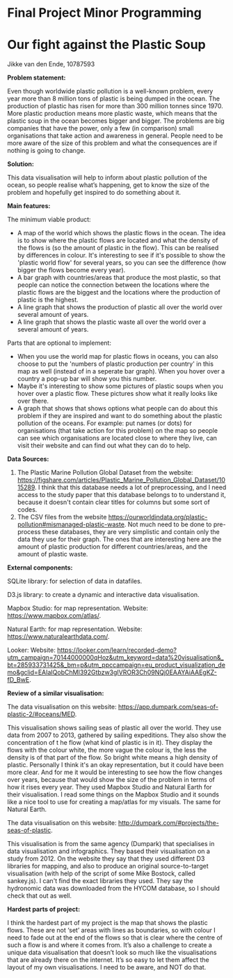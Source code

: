 # Final Project Minor Programming
# Our fight against the Plastic Soup

Jikke van den Ende, 10787593

<b> Problem statement: </b>

Even though worldwide plastic pollution is a well-known problem, every year more than 8 million tons of plastic is being dumped in the ocean. The production of plastic has risen for more than 300 million tonnes since 1970. More plastic production means more plastic waste, which means that the plastic soup in the ocean becomes bigger and bigger. The problems are big companies that have the power, only a few (in comparison) small organisations that take action and awareness in general. People need to be more aware of the size of this problem and what the consequences are if nothing is going to change.  

<b> Solution: </b>

This data visualisation will help to inform about plastic pollution of the ocean, so people realise what’s happening, get to know the size of the problem and hopefully get inspired to do something about it.

<b> Main features: </b>

The minimum viable product:  
-	A map of the world which shows the plastic flows in the ocean. The idea is to show where the plastic flows are located and what the density of the flows is (so the amount of plastic in the flow). This can be realised by differences in colour. It's interesting to see if it's possible to show the 'plastic world flow' for several years, so you can see the difference (how bigger the flows become every year).
- A bar graph with countries/areas that produce the most plastic, so that people can notice the connection between the locations where the plastic flows are the biggest and the locations where the production of plastic is the highest.  
-	A line graph that shows the production of plastic all over the world over several amount of years.  
-	A line graph that shows the plastic waste all over the world over a several amount of years. 

Parts that are optional to implement: 
-	When you use the world map for plastic flows in oceans, you can also choose to put the 'numbers of plastic production per country' in this map as well (instead of in a seperate bar graph). When you hover over a country a pop-up bar will show you this number. 
- Maybe it's interesting to show some pictures of plastic soups when you hover over a plastic flow. These pictures show what it really looks like over there. 
-	A graph that shows that shows options what people can do about this problem if they are inspired and want to do something about the plastic pollution of the oceans. For example: put names (or dots) for organisations (that take action for this problem) on the map so people can see which organisations are located close to where they live, can visit their website and can find out what they can do to help. 

<b> Data Sources: </b>
1. The Plastic Marine Pollution Global Dataset from the website: https://figshare.com/articles/Plastic_Marine_Pollution_Global_Dataset/1015289. I think that this  database needs a lot of preprocessing, and I need access to the study paper that this database belongs to to understand it, because it doesn't contain clear titles for columns but some sort of codes. 
2.	The CSV files from the website https://ourworldindata.org/plastic-pollution#mismanaged-plastic-waste. Not much need to be done to pre-process these databases, they are very simplistic and contain only the data they use for their graph. The ones that are interesting here are the amount of plastic production for different countries/areas, and the amount of plastic waste.  

<b> External components: </b>

SQLite library: for selection of data in datafiles. 

D3.js library: to create a dynamic and interactive data visualisation. 

Mapbox Studio: for map representation. Website: https://www.mapbox.com/atlas/. 

Natural Earth: for map representation. Website: https://www.naturalearthdata.com/. 

Looker: Website: https://looker.com/learn/recorded-demo?utm_campaign=70144000000qHoz&utm_keyword=data%20visualisation&_bt=285933731425&_bm=p&utm_ppccampaign=eu_product_visualization_demo&gclid=EAIaIQobChMI392Gtbzw3gIVROR3Ch09NQj0EAAYAiAAEgKZ-fD_BwE. 


<b> Review of a similar visualisation: </b>

The data visualisation on this website: https://app.dumpark.com/seas-of-plastic-2/#oceans/MED. 

This visualisation shows sailing seas of plastic all over the world. They use data from 2007 to 2013, gathered by sailing expeditions. They also show the concentration of t he flow (what kind of plastic is in it). They display the flows with the colour white, the more vague the colour is, the less the density is of that part of the flow. So bright white means a high density of plastic. Personally I think it's an okay representation, but it could have been more clear. And for me it would be interesting to see how the flow changes over years, because that would show the size of the problem in terms of how it rises every year. 
They used Mapbox Studio and Natural Earth for their visualisation. I read some things on the Mapbox Studio and it sounds like a nice tool to use for creating a map/atlas for my visuals. The same for Natural Earth. 

The data visualisation on this website: http://dumpark.com/#projects/the-seas-of-plastic. 

This visualisation is from the same agency (Dumpark) that specialises in data visualisation and infographics. They based their visualisation on a study from 2012. On the website they say that they used different D3 libraries for mapping, and also to produce an original source-to-target visualisation (with help of the script of some Mike Bostock, called sankey.js). I can't find the exact libraries they used. They say the hydronomic data was downloaded from the HYCOM database, so I should check that out as well. 


<b> Hardest parts of project: </b>

I think the hardest part of my project is the map that shows the plastic flows. These are not ‘set’ areas with lines as boundaries, so with colour I need to fade out at the end of the flows so that is clear where the centre of such a flow is and where it comes from. 
It’s also a challenge to create a unique data visualisation that doesn’t look so much like the visualisations that are already there on the internet. It’s so easy to let them affect the layout of my own visualisations. I need to be aware, and NOT do that. 






